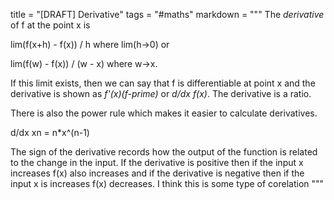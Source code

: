 title = "[DRAFT] Derivative"
tags = "#maths"
markdown = """
The *derivative* of f at the point x is

lim(f(x+h) - f(x)) / h where lim(h->0) or

lim(f(w) - f(x)) / (w - x) where w->x.

If this limit exists, then we can say that f is differentiable at point x and
the derivative is shown as *f'(x)(f-prime)* or *d/dx f(x)*. The derivative is a
ratio.

There is also the power rule which makes it easier to calculate derivatives.

d/dx xn = n*x^(n-1)

The sign of the derivative records how the output of the function is related to
the change in the input. If the derivative is positive then if the input x
increases f(x) also increases and if the derivative is negative then if the
input x is increases f(x) decreases. I think this is some type of corelation
"""